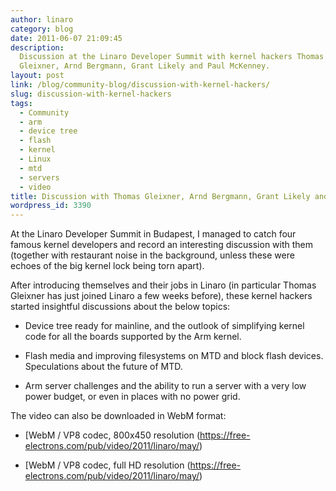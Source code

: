 ```yaml
---
author: linaro
category: blog
date: 2011-06-07 21:09:45
description:
  Discussion at the Linaro Developer Summit with kernel hackers Thomas
  Gleixner, Arnd Bergmann, Grant Likely and Paul McKenney.
layout: post
link: /blog/community-blog/discussion-with-kernel-hackers/
slug: discussion-with-kernel-hackers
tags:
  - Community
  - arm
  - device tree
  - flash
  - kernel
  - Linux
  - mtd
  - servers
  - video
title: Discussion with Thomas Gleixner, Arnd Bergmann, Grant Likely and Paul McKenney
wordpress_id: 3390
---
```


At the Linaro Developer Summit in Budapest, I managed to catch four famous kernel developers and record an interesting discussion with them (together with restaurant noise in the background, unless these were echoes of the big kernel lock being torn apart).

After introducing themselves and their jobs in Linaro (in particular Thomas Gleixner has just joined Linaro a few weeks before), these kernel hackers started insightful discussions about the below topics:

- Device tree ready for mainline, and the outlook of simplifying kernel code for all the boards supported by the Arm kernel.

- Flash media and improving filesystems on MTD and block flash devices. Speculations about the future of MTD.

- Arm server challenges and the ability to run a server with a very low power budget, or even in places with no power grid.

The video can also be downloaded in WebM format:

- [WebM / VP8 codec, 800x450 resolution (https://free-electrons.com/pub/video/2011/linaro/may/)

- [WebM / VP8 codec, full HD resolution (https://free-electrons.com/pub/video/2011/linaro/may/)
